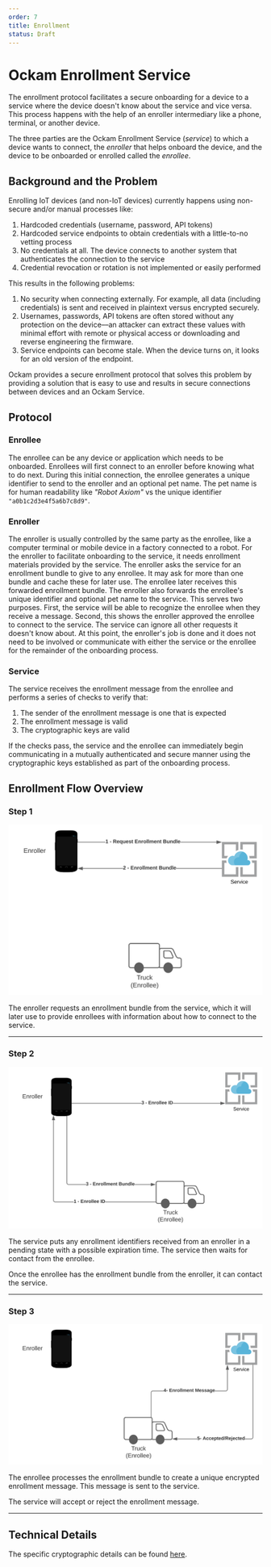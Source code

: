 ```yaml
---
order: 7
title: Enrollment
status: Draft
---
```



# Ockam Enrollment Service

The enrollment protocol facilitates a secure onboarding for a device to a service where the device
doesn't know about the service and vice versa. This process happens with the help of an enroller intermediary like a phone, terminal, or another device.

The three parties are the Ockam Enrollment Service (*service*) to which a device wants to connect, the *enroller* that helps onboard the device, and the device to be onboarded or enrolled called the *enrollee*.

## Background and the Problem

Enrolling IoT devices (and non-IoT devices) currently happens using non-secure and/or manual processes like:

1. Hardcoded credentials (username, password, API tokens)
2. Hardcoded service endpoints to obtain credentials with a little-to-no vetting process
3. No credentials at all. The device connects to another system that authenticates the connection to the service
1. Credential revocation or rotation is not implemented or easily performed

This results in the following problems:

1. No security when connecting externally. For example, all data (including credentials) is sent and received in plaintext versus encrypted securely.
1. Usernames, passwords, API tokens are often stored without any protection on the device––an attacker can extract these values with minimal effort with remote or physical access or downloading and reverse engineering the firmware.
1. Service endpoints can become stale. When the device turns on, it looks for an old version of the endpoint.

Ockam provides a secure enrollment protocol that solves this problem by providing a solution that is easy to use and results in secure connections between devices and an Ockam Service.

## Protocol

### Enrollee

The enrollee can be any device or application which needs to be onboarded. Enrollees will first connect to an enroller before knowing what to do next. During this initial connection, the enrollee generates a unique identifier to send to the enroller and an optional pet name. The pet name is for human readability like _"Robot Axiom"_ vs the unique identifier `"a0b1c2d3e4f5a6b7c8d9"`. 

### Enroller

The enroller is usually controlled by the same party as the enrollee, like a computer terminal or mobile device in a factory connected to a robot. For the enroller to facilitate onboarding to the service, it needs enrollment materials provided by the service. The enroller asks the service for an enrollment bundle to give to any enrollee. It may ask for more than one bundle and cache these for later use. The enrollee later receives this forwarded enrollment bundle. The enroller also forwards the enrollee's unique identifier and optional pet name to the service. This serves two purposes. First, the service will be able to recognize the enrollee when they receive a message. Second, this shows the enroller approved the enrollee to connect to the service. The service can ignore all other requests it doesn't know about. At this point, the enroller's job is done and it does not need to be involved or communicate with either the service or the enrollee for the remainder of the onboarding process.

### Service

The service receives the enrollment message from the enrollee and performs a series of checks to verify that:

1. The sender of the enrollment message is one that is expected
1. The enrollment message is valid
1. The cryptographic keys are valid

If the checks pass, the service and the enrollee can immediately begin communicating in a mutually authenticated and secure manner using the cryptographic keys established as part of the onboarding process.

## Enrollment Flow Overview

### Step 1

![Enrollment 2](enrollment2.svg)

The enroller requests an enrollment bundle from the service, which it will later use to provide
enrollees with information about how to connect to the service.

---

### Step 2

![Enrollment 3](enrollment3.svg)

The service puts any enrollment identifiers received from an enroller in a pending state with a possible expiration time. The service then waits for contact from the enrollee.

Once the enrollee has the enrollment bundle from the enroller, it can contact the service.

---

### Step 3

![Enrollment 4](enrollment4.svg)

The enrollee processes the enrollment bundle to create a unique encrypted enrollment message. This message is sent to the service.

The service will accept or reject the enrollment message.

---

## Technical Details
The specific cryptographic details can be found [here](/learn/proposals/0006-enrollment/).
